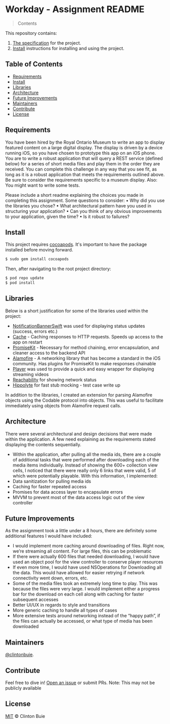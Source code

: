 # Workday - Assignment README

> Contents

This repository contains:

1. [The specification](#requirements) for the project.
2. [Install](#install) instructions for installing and using the project.


## Table of Contents

- [Requirements](#requirements)
- [Install](#install)
- [Libraries](#libraries)
- [Architecture](#architecture)
- [Future Improvements](#futureimprovements)
- [Maintainers](#maintainers)
- [Contribute](#contribute)
- [License](#license)

## Requirements

You have been hired by the Royal Ontario Museum to write an app to display featured content on a large digital display. The display is driven by a device running iOS, so you have chosen to prototype this app on an iOS phone. You are to write a robust application that will query a REST service (defined below) for a series of short media files and play them in the order they are received.
You can complete this challenge in any way that you see fit, as long as it is a robust application that meets the requirements outlined above. Be sure to consider the requirements specific to a museum display. Also: You might want to write some tests.

Please include a short readme explaining the choices you made in completing this assignment. Some questions to consider:
• Why did you use the libraries you chose?
• What architectural pattern have you used in structuring your application?
• Can you think of any obvious improvements to your application, given the time?
• Is it robust to failures?

## Install

This project requires [cocoapods](https://cocoapods.org/). It's important to have the package installed before moving forward.

```sh
$ sudo gem install cocoapods
```

Then, after navigating to the root project directory:

```sh
$ pod repo update
$ pod install
```

## Libraries

Below is a short justification for some of the libraries used within the project:

- [NotificationBannerSwift](https://github.com/Daltron/NotificationBanner) was used for displaying status updates (success, errors etc.)
- [Cache](https://github.com/hyperoslo/Cache) - Caching responses to HTTP requests.  Speeds up access to the app on restart
- [PromiseKit](https://github.com/mxcl/PromiseKit) - Necessary for method chaining, error encapsulation, and cleaner access to the backend API
- [Alamofire](https://github.com/Alamofire/Alamofire) - A networking library that has become a standard in the iOS community.  Has plugins for PromiseKit to make responses chainable
- [Player](https://github.com/piemonte/Player) was used to provide a quick and easy wrapper for displaying streaming videos
- [Reachability](https://github.com/ashleymills/Reachability.swift) for showing network status 
- [Hippolyte](https://github.com/JanGorman/Hippolyte) for fast stub mocking - test case write up

In addition to the libraries, I created an extension for parsing Alamofire objects using the Codable protocol into objects.  This was useful to facilitate immediately using objects from Alamofire request calls. 

## Architecture

There were several architectural and design decisions that were made within the application.  A few need explaining as the requirements stated displaying the contents sequentially.

 - Within the application, after pulling all the media ids, there are a couple of additional tasks that were performed after downloading each of the media items individually.  Instead of showing the 600+ collection view cells, I noticed that there were really only 6 links that were valid, 5 of which were potentially playable.  With this information, I implemented:
 - Data sanitization for pulling media ids
 - Caching for faster repeated access
 - Promises for data access layer to encapsulate errors
 - MVVM to prevent most of the data access logic out of the view controller

## Future Improvements

As the assignment took a little under a 8 hours, there are definitely some additional features I would have included:
- I would implement more caching around downloading of files.  Right now, we’re streaming all content.  For large files, this can be problematic
- If there were actually 600 files that needed downloading, I would have used an object pool for the view controller to conserve player resources
- If even more time, I would have used NSOperations for Downloading all the data.  This would have allowed for easier retrying if network connectivity went down, errors, etc.
- Some of the media files took an extremely long time to play.  This was because the files were very large.  I would implement either a progress bar for the download on each cell along with caching for faster subsequent accesses
- Better UI/UX in regards to style and transitions 
- More generic caching to handle all types of cases
- More extensive tests around networking instead of the “happy path”, if the files can actually be accessed, or what type of media has been downloaded

## Maintainers

[@clintonbuie](https://github.com/clintonbuie).

## Contribute

Feel free to dive in! [Open an issue](https://github.com/clintonbuie/workday-solution/issues/new) or submit PRs.  Note:  This may not be publicly available

## License

[MIT](LICENSE) © Clinton Buie

